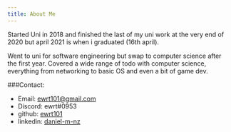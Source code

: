 ```yaml
---
title: About Me
---
```


Started Uni in 2018 and finished the last of my uni work at the very end of 2020 but april 2021 is when i graduated (16th april).

Went to uni for software engineering but swap to computer science after the first year. Covered a wide range of todo with computer science, everything from networking to basic OS and even a bit of game dev.


###Contact:
- Email: ewrt101@gmail.com
- Discord: ewrt#0953
- github: [ewrt101](https://github.com/ewrt101)
- linkedin: [daniel-m-nz](https://www.linkedin.com/in/daniel-m-nz/)


